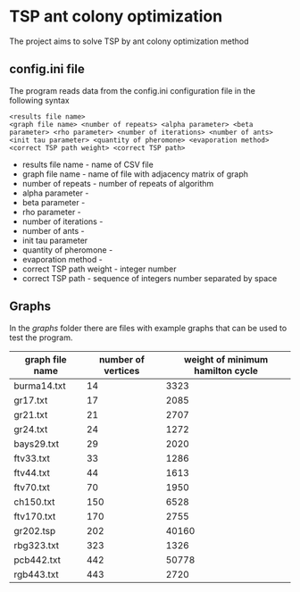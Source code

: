 # TSP ant colony optimization

The project aims to solve TSP by ant colony optimization method

## config.ini file

The program reads data from the config.ini configuration file in the following syntax

```
<results file name>
<graph file name> <number of repeats> <alpha parameter> <beta parameter> <rho parameter> <number of iterations> <number of ants> <init tau parameter> <quantity of pheromone> <evaporation method> <correct TSP path weight> <correct TSP path> 
```
- results file name - name of CSV file
- graph file name - name of file with adjacency matrix of graph
- number of repeats - number of repeats of algorithm
- alpha parameter - 
- beta parameter - 
- rho parameter - 
- number of iterations - 
- number of ants - 
- init tau parameter
- quantity of pheromone - 
- evaporation method - 
- correct TSP path weight - integer number
- correct TSP path - sequence of integers number separated by space

## Graphs

In the *graphs* folder there are files with example graphs that can be used to test the program.

| graph file name | number of vertices | weight of minimum hamilton cycle |
|-----------------|--------------------|----------------------------------|
| burma14.txt     | 14                 | 3323                             | 
| gr17.txt        | 17                 | 2085                             |
| gr21.txt        | 21                 | 2707                             | 
| gr24.txt        | 24                 | 1272                             |
| bays29.txt      | 29                 | 2020                             |  
| ftv33.txt       | 33                 | 1286                             | 
| ftv44.txt       | 44                 | 1613                             |   
| ftv70.txt       | 70                 | 1950                             |   
| ch150.txt       | 150                | 6528                             |  
| ftv170.txt      | 170                | 2755                             |    
| gr202.tsp       | 202                | 40160                            |    
| rbg323.txt      | 323                | 1326                             |   
| pcb442.txt      | 442                | 50778                            |   
| rgb443.txt      | 443                | 2720                             |   